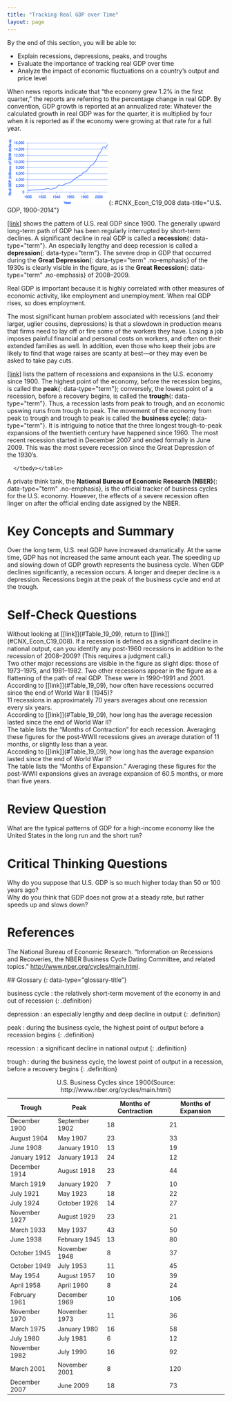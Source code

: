 ```yaml
---
title: "Tracking Real GDP over Time"
layout: page
---
```



<div data-type="abstract" markdown="1">
By the end of this section, you will be able to:

* Explain recessions, depressions, peaks, and troughs
* Evaluate the importance of tracking real GDP over time
* Analyze the impact of economic fluctuations on a country’s output and price level

</div>

When news reports indicate that “the economy grew 1.2% in the first quarter,” the reports are referring to the percentage change in real GDP. By convention, GDP growth is reported at an annualized rate: Whatever the calculated growth in real GDP was for the quarter, it is multiplied by four when it is reported as if the economy were growing at that rate for a full year.

 ![The graph illustrates that both real GDP and real GDP per capita have substantially increased since 1900.](../resources/CNX_Econ_C19_008.jpg "Real GDP in the United States in 2014 was about $16 trillion. After adjusting to remove the effects of inflation, this represents a roughly 20-fold increase in the economy&#x2019;s production of goods and services since the start of the twentieth century. (Source: bea.gov)"){: #CNX_Econ_C19_008 data-title="U.S. GDP, 1900&#x2013;2014"}

[\[link\]](#CNX_Econ_C19_008) shows the pattern of U.S. real GDP since 1900. The generally upward long-term path of GDP has been regularly interrupted by short-term declines. A significant decline in real GDP is called a **recession**{: data-type="term"}. An especially lengthy and deep recession is called a **depression**{: data-type="term"}. The severe drop in GDP that occurred during the **Great Depression**{: data-type="term" .no-emphasis} of the 1930s is clearly visible in the figure, as is the **Great Recession**{: data-type="term" .no-emphasis} of 2008–2009.

Real GDP is important because it is highly correlated with other measures of economic activity, like employment and unemployment. When real GDP rises, so does employment.

The most significant human problem associated with recessions (and their larger, uglier cousins, depressions) is that a slowdown in production means that firms need to lay off or fire some of the workers they have. Losing a job imposes painful financial and personal costs on workers, and often on their extended families as well. In addition, even those who keep their jobs are likely to find that wage raises are scanty at best—or they may even be asked to take pay cuts.

[\[link\]](#Table_19_09) lists the pattern of recessions and expansions in the U.S. economy since 1900. The highest point of the economy, before the recession begins, is called the **peak**{: data-type="term"}; conversely, the lowest point of a recession, before a recovery begins, is called the **trough**{: data-type="term"}. Thus, a recession lasts from peak to trough, and an economic upswing runs from trough to peak. The movement of the economy from peak to trough and trough to peak is called the **business cycle**{: data-type="term"}. It is intriguing to notice that the three longest trough-to-peak expansions of the twentieth century have happened since 1960. The most recent recession started in December 2007 and ended formally in June 2009. This was the most severe recession since the Great Depression of the 1930’s.

<table id="Table_19_09" summary="The table shows the pattern of recessions and expansions in the U.S. economy since 1900. Column 1 lists the Trough dates. Column 2 lists the Peak dates. Column 3 lists the Months of Contraction. Column 4 lists the Months of Expansion. Trough: December 1900; Peak: September 1902; 18 (months of contraction); 21 (months of expansion). Trough: August 1904; Peak: May 1907; 23 (months of contraction); 33 (months of expansion). Trough: June 1908; Peak: January 1910; 13 (months of contraction); 19 (months of expansion). Trough: January 1912; Peak: January 1913; 24 (months of contraction); 12 (months of expansion). Trough: December 1914; Peak: August 1918; 23 (months of contraction); 44 (months of expansion). Trough: March 1919; Peak: January 1920; 7 (months of contraction); 10 (months of expansion). Trough: July 1921; Peak: May 1923; 18 (months of contraction); 22 (months of expansion). Trough: July 1924; Peak: October 1926; 14 (months of contraction); 27 (months of expansion). Trough: November 1927; Peak: August 1929; 23 (months of contraction); 21 (months of expansion). Trough: March 1933; Peak: May 1937; 43 (months of contraction); 50 (months of expansion). Trough: June 1938; Peak: February 1945; 13 (months of contraction); 80 (months of expansion). Trough: October 1945; Peak: November 1948; 8 (months of contraction); 37 (months of expansion). Trough: October 1949; Peak: July 1953; 11 (months of contraction); 45 (months of expansion). Trough: May 1954; Peak: August 1957; 10 (months of contraction); 39 (months of expansion). Trough: April 1958; Peak: April 1960; 8 (months of contraction); 24 (months of expansion). Trough: February 1961; Peak: December 1969; 10 (months of contraction); 106 (months of expansion). Trough: November 1970; Peak: November 1973; 11 (months of contraction); 36 (months of expansion). Trough: March 1975; Peak: January 1980; 16 (months of contraction); 58 (months of expansion). Trough: July 1980; Peak: July 1981; 6 (months of contraction); 12 (months of expansion). Trough: November 1982; Peak: July 1990; 16 (months of contraction); 92 (months of expansion). Trough: March 2001; Peak: November 2001; 8 (months of contraction); 120 (months of expansion). Trough: December 2007; Peak: June 2009; 18 (months of contraction); 73 (months of expansion)."><caption><span data-type="title">U.S. Business Cycles since 1900</span>(Source: http://www.nber.org/cycles/main.html)</caption><thead>
<tr>
<th>Trough</th>
<th>Peak</th>
<th>Months of Contraction</th>
<th>Months of Expansion</th>
</tr>
</thead><tbody>
<tr>
<td>December 1900</td>
<td>September 1902</td>
<td>18</td>
<td>21</td>
</tr>


<tr>
<td>August 1904</td>
<td>May 1907</td>
<td>23</td>
<td>33</td>
</tr>

<tr>
<td>June 1908</td>
<td>January 1910</td>
<td>13</td>
<td>19</td>
</tr>

<tr>
<td>January 1912</td>
<td>January 1913</td>
<td>24</td>
<td>12</td>
</tr>

<tr>
<td>December 1914</td>
<td>August 1918</td>
<td>23</td>
<td>44</td>
</tr>
<tr>
<td>March 1919</td>
<td>January 1920</td>
<td>7</td>
<td>10</td>
</tr>
<tr>
<td>July 1921</td>
<td>May 1923</td>
<td>18</td>
<td>22</td>
</tr>
<tr>
<td>July 1924</td>
<td>October 1926</td>
<td>14</td>
<td>27</td>
</tr>
<tr>
<td>November 1927</td>
<td>August 1929</td>
<td>23</td>
<td>21</td>
</tr>
<tr>
<td>March 1933</td>
<td>May 1937</td>
<td>43</td>
<td>50</td>
</tr>
<tr>
<td>June 1938</td>
<td>February 1945</td>
<td>13</td>
<td>80</td>
</tr>
<tr>
<td>October 1945</td>
<td>November 1948</td>
<td>8</td>
<td>37</td>
</tr>
<tr>
<td>October 1949</td>
<td>July 1953</td>
<td>11</td>
<td>45</td>
</tr>
<tr>
<td>May 1954</td>
<td>August 1957</td>
<td>10</td>
<td>39</td>
</tr>
<tr>
<td>April 1958</td>
<td>April 1960</td>
<td>8</td>
<td>24</td>
</tr>
<tr>
<td>February 1961</td>
<td>December 1969</td>
<td>10</td>
<td>106</td>
</tr>
<tr>
<td>November 1970</td>
<td>November 1973</td>
<td>11</td>
<td>36</td>
</tr>
<tr>
<td>March 1975</td>
<td>January 1980</td>
<td>16</td>
<td>58</td>
</tr>
<tr>
<td>July 1980</td>
<td>July 1981</td>
<td>6</td>
<td>12</td>
</tr>
<tr>
<td>November 1982</td>
<td>July 1990</td>
<td>16</td>
<td>92</td>
</tr>
<tr>
<td>March 2001</td>
<td>November 2001</td>
<td>8</td>
<td>120</td>
</tr>
<tr>
<td>December 2007</td>
<td>June 2009</td>
<td>18</td>
<td>73</td>
</tr>

      </tbody></table>

A private think tank, the **National Bureau of Economic Research (NBER)**{: data-type="term" .no-emphasis}, is the official tracker of business cycles for the U.S. economy. However, the effects of a severe recession often linger on after the official ending date assigned by the NBER.

# Key Concepts and Summary

Over the long term, U.S. real GDP have increased dramatically. At the same time, GDP has not increased the same amount each year. The speeding up and slowing down of GDP growth represents the business cycle. When GDP declines significantly, a recession occurs. A longer and deeper decline is a depression. Recessions begin at the peak of the business cycle and end at the trough.

# Self-Check Questions

<div data-type="exercise" class="exercise">
<div data-type="problem" class="problem" markdown="1">
Without looking at [[link]](#Table_19_09), return to [[link]](#CNX_Econ_C19_008). If a recession is defined as a significant decline in national output, can you identify any post-1960 recessions in addition to the recession of 2008–2009? (This requires a judgment call.)

</div>
<div data-type="solution" class="solution" markdown="1">
Two other major recessions are visible in the figure as slight dips: those of 1973–1975, and 1981–1982. Two other recessions appear in the figure as a flattening of the path of real GDP. These were in 1990–1991 and 2001.

</div>
</div>

<div data-type="exercise" class="exercise">
<div data-type="problem" class="problem" markdown="1">
According to [[link]](#Table_19_09), how often have recessions occurred since the end of World War II (1945)?

</div>
<div data-type="solution" class="solution" markdown="1">
11 recessions in approximately 70 years averages about one recession every six years.

</div>
</div>

<div data-type="exercise" class="exercise">
<div data-type="problem" class="problem" markdown="1">
According to [[link]](#Table_19_09), how long has the average recession lasted since the end of World War II?

</div>
<div data-type="solution" class="solution" markdown="1">
The table lists the “Months of Contraction” for each recession. Averaging these figures for the post-WWII recessions gives an average duration of 11 months, or slightly less than a year.

</div>
</div>

<div data-type="exercise" class="exercise">
<div data-type="problem" class="problem" markdown="1">
According to [[link]](#Table_19_09), how long has the average expansion lasted since the end of World War II?

</div>
<div data-type="solution" class="solution" markdown="1">
The table lists the “Months of Expansion.” Averaging these figures for the post-WWII expansions gives an average expansion of 60.5 months, or more than five years.

</div>
</div>

# Review Question

<div data-type="exercise" class="exercise">
<div data-type="problem" class="problem" markdown="1">
What are the typical patterns of GDP for a high-income economy like the United States in the long run and the short run?

</div>
</div>

# Critical Thinking Questions

<div data-type="exercise" class="exercise">
<div data-type="problem" class="problem" markdown="1">
Why do you suppose that U.S. GDP is so much higher today than 50 or 100 years ago?

</div>
</div>

<div data-type="exercise" class="exercise">
<div data-type="problem" class="problem" markdown="1">
Why do you think that GDP does not grow at a steady rate, but rather speeds up and slows down?

</div>
</div>

# References

The National Bureau of Economic Research. “Information on Recessions and Recoveries, the NBER Business Cycle Dating Committee, and related topics.” http://www.nber.org/cycles/main.html.

<div data-type="glossary" markdown="1">
## Glossary
{: data-type="glossary-title"}

business cycle
: the relatively short-term movement of the economy in and out of recession
{: .definition}

depression
: an especially lengthy and deep decline in output
{: .definition}

peak
: during the business cycle, the highest point of output before a recession begins
{: .definition}

recession
: a significant decline in national output
{: .definition}

trough
: during the business cycle, the lowest point of output in a recession, before a recovery begins
{: .definition}

</div>

